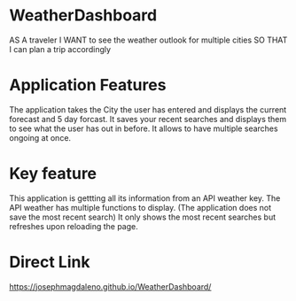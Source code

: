 # WeatherDashboard
AS A traveler
I WANT to see the weather outlook for multiple cities
SO THAT I can plan a trip accordingly
# Application Features
The application takes the City the user has entered and displays the current forecast and 5 day forcast.
It saves your recent searches and displays them to see what the user has out in before.
It allows to have multiple searches ongoing at once.
# Key feature
This application is gettting all its information from an API weather key.
The API weather has multiple functions to display.
(The application does not save the most recent search)
It only shows the most recent searches but refreshes upon reloading the page.
# Direct Link
https://josephmagdaleno.github.io/WeatherDashboard/
